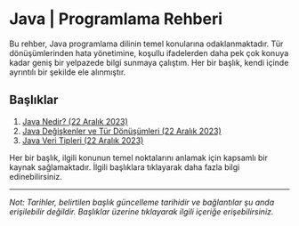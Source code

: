 # Java | Programlama Rehberi

Bu rehber, Java programlama dilinin temel konularına odaklanmaktadır. Tür dönüşümlerinden hata yönetimine, koşullu ifadelerden daha pek çok konuya kadar geniş bir yelpazede bilgi sunmaya çalıştım. Her bir başlık, kendi içinde ayrıntılı bir şekilde ele alınmıştır.

## Başlıklar

1. [Java Nedir? (22 Aralık 2023)](https://tarikkamat.com/2023/12/22/java-nedir/)
2. [Java Değişkenler ve Tür Dönüşümleri (22 Aralık 2023)](https://tarikkamat.com/2023/12/22/java-degiskenler/)
3. [Java Veri Tipleri (22 Aralık 2023)](https://tarikkamat.com/2023/12/22/javada-veri-tipleri/)

Her bir başlık, ilgili konunun temel noktalarını anlamak için kapsamlı bir kaynak sağlamaktadır. İlgili başlıklara tıklayarak daha fazla bilgi edinebilirsiniz.

---

*Not: Tarihler, belirtilen başlık güncelleme tarihidir ve bağlantılar şu anda erişilebilir değildir. Başlıklar üzerine tıklayarak ilgili içeriğe erişebilirsiniz.*
